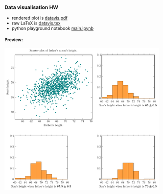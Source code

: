 ### Data visualisation HW

- rendered plot is [datavis.pdf](datavis.pdf)
- raw LaTeX is [datavis.tex](datavis.tex)
- python playground notebook [main.ipynb](main.ipynb)

#### Preview:
![plot preview](preview.png)